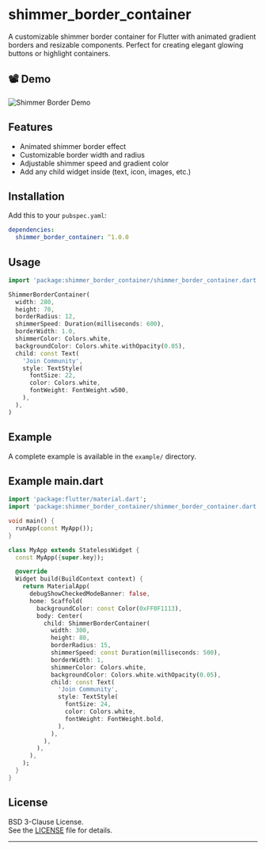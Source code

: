 # shimmer_border_container

A customizable shimmer border container for Flutter with animated gradient borders and resizable components. Perfect for creating elegant glowing buttons or highlight containers.

## 📽 Demo

![Shimmer Border Demo](https://raw.githubusercontent.com/your-username/shimmer_border_container/main/assets/demo.gif)

## Features

- Animated shimmer border effect
- Customizable border width and radius
- Adjustable shimmer speed and gradient color
- Add any child widget inside (text, icon, images, etc.)

## Installation

Add this to your `pubspec.yaml`:

```yaml
dependencies:
  shimmer_border_container: ^1.0.0
```

## Usage

```dart
import 'package:shimmer_border_container/shimmer_border_container.dart';

ShimmerBorderContainer(
  width: 280,
  height: 70,
  borderRadius: 12,
  shimmerSpeed: Duration(milliseconds: 600),
  borderWidth: 1.0,
  shimmerColor: Colors.white,
  backgroundColor: Colors.white.withOpacity(0.05),
  child: const Text(
    'Join Community',
    style: TextStyle(
      fontSize: 22,
      color: Colors.white,
      fontWeight: FontWeight.w500,
    ),
  ),
)
```

## Example

A complete example is available in the `example/` directory.

## Example main.dart

```dart
import 'package:flutter/material.dart';
import 'package:shimmer_border_container/shimmer_border_container.dart';

void main() {
  runApp(const MyApp());
}

class MyApp extends StatelessWidget {
  const MyApp({super.key});

  @override
  Widget build(BuildContext context) {
    return MaterialApp(
      debugShowCheckedModeBanner: false,
      home: Scaffold(
        backgroundColor: const Color(0xFF0F1113),
        body: Center(
          child: ShimmerBorderContainer(
            width: 300,
            height: 80,
            borderRadius: 15,
            shimmerSpeed: const Duration(milliseconds: 500),
            borderWidth: 1,
            shimmerColor: Colors.white,
            backgroundColor: Colors.white.withOpacity(0.05),
            child: const Text(
              'Join Community',
              style: TextStyle(
                fontSize: 24,
                color: Colors.white,
                fontWeight: FontWeight.bold,
              ),
            ),
          ),
        ),
      ),
    );
  }
}
```

## License

BSD 3-Clause License.  
See the [LICENSE](https://github.com/Drishtantranjan/shimmer_border_container/blob/main/LICENSE) file for details.

---
